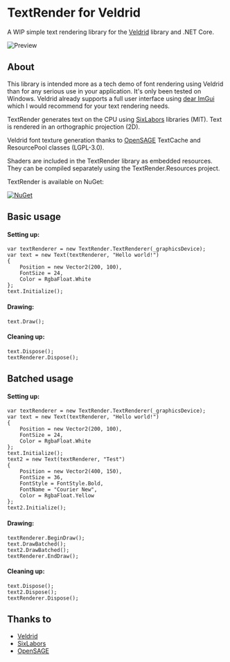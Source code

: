 # TextRender for Veldrid

A WIP simple text rendering library for the [Veldrid](https://github.com/mellinoe/veldrid) library and .NET Core.

![Preview](https://github.com/drogoganor/TextRender/blob/master/images/Example.png)

## About

This library is intended more as a tech demo of font rendering using Veldrid than for any serious use in your application. It's only been tested on Windows. Veldrid already supports a full user interface using [dear ImGui](https://github.com/ocornut/imgui) which I would recommend for your text rendering needs.

TextRender generates text on the CPU using [SixLabors](https://github.com/SixLabors) libraries (MIT). Text is rendered in an orthographic projection (2D).

Veldrid font texture generation thanks to [OpenSAGE](https://github.com/OpenSAGE/OpenSAGE) TextCache and ResourcePool classes (LGPL-3.0).

Shaders are included in the TextRender library as embedded resources. They can be compiled separately using the TextRender.Resources project.

TextRender is available on NuGet:

[![NuGet](https://img.shields.io/nuget/v/TextRender.Veldrid.svg)](https://www.nuget.org/packages/TextRender.Veldrid)

## Basic usage

#### Setting up:

```
var textRenderer = new TextRender.TextRenderer(_graphicsDevice);
var text = new Text(textRenderer, "Hello world!")
{
	Position = new Vector2(200, 100),
	FontSize = 24,
	Color = RgbaFloat.White
};
text.Initialize();
```

#### Drawing:

```
text.Draw();
```

#### Cleaning up:

```
text.Dispose();
textRenderer.Dispose();
```

## Batched usage

#### Setting up:

```
var textRenderer = new TextRender.TextRenderer(_graphicsDevice);
var text = new Text(textRenderer, "Hello world!")
{
	Position = new Vector2(200, 100),
	FontSize = 24,
	Color = RgbaFloat.White
};
text.Initialize();
text2 = new Text(textRenderer, "Test")
{
	Position = new Vector2(400, 150),
	FontSize = 36,
	FontStyle = FontStyle.Bold,
	FontName = "Courier New",
	Color = RgbaFloat.Yellow
};
text2.Initialize();
```

#### Drawing:

```
textRenderer.BeginDraw();
text.DrawBatched();
text2.DrawBatched();
textRenderer.EndDraw();
```

#### Cleaning up:

```
text.Dispose();
text2.Dispose();
textRenderer.Dispose();
```

## Thanks to

  * [Veldrid](https://github.com/mellinoe/veldrid)
  * [SixLabors](https://github.com/SixLabors)
  * [OpenSAGE](https://github.com/OpenSAGE/OpenSAGE)
